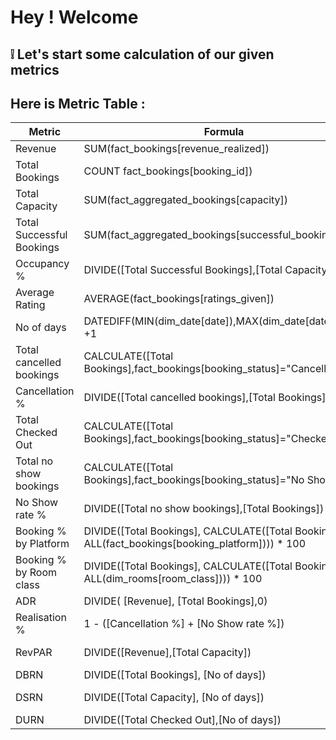 # Hey ! Welcome 
## ❕ Let's start some calculation of our given metrics 

## Here is Metric Table : 





| Metric                         | Formula                                                                                | Table |
| -----------                    | -----------                                                                             |-------|
| Revenue                        | SUM(fact_bookings[revenue_realized])	                                                     | fact_bookings |
| Total Bookings	           | COUNT fact_bookings[booking_id])	         | fact_bookings  |
| Total Capacity           |  SUM(fact_aggregated_bookings[capacity])          | 	fact_aggregated_bookings |
| Total Successful Bookings	                 |          SUM(fact_aggregated_bookings[successful_bookings])	 |   fact_aggregated_bookings
Occupancy %	                  |          DIVIDE([Total Successful Bookings],[Total Capacity],0)	   |    fact_aggregated_bookings
Average Rating	               |            AVERAGE(fact_bookings[ratings_given])	 | fact_bookings
No of days	                      |       DATEDIFF(MIN(dim_date[date]),MAX(dim_date[date]),DAY) +1	  |   dim_date
Total cancelled bookings	    |                       CALCULATE([Total Bookings],fact_bookings[booking_status]="Cancelled")	 |   fact_bookings
Cancellation %	             |              DIVIDE([Total cancelled bookings],[Total Bookings])	     |  fact_bookings
Total Checked Out	             |                CALCULATE([Total Bookings],fact_bookings[booking_status]="Checked Out")	    |  fact_bookings
Total no show bookings	     |                      CALCULATE([Total Bookings],fact_bookings[booking_status]="No Show")	  |   fact_bookings
No Show rate %               |            	                           DIVIDE([Total no show bookings],[Total Bookings])    | 	fact_bookings
Booking % by Platform        |                   	DIVIDE([Total Bookings], CALCULATE([Total Bookings], ALL(fact_bookings[booking_platform]))) * 100   | 	fact_bookings
Booking % by Room class	      |                       DIVIDE([Total Bookings], CALCULATE([Total Bookings], ALL(dim_rooms[room_class]))) * 100	  |  fact_bookings, dim_rooms
ADR	                        |   DIVIDE( [Revenue], [Total Bookings],0)	                    |                  fact_bookings
Realisation %                 |            	1 - ([Cancellation %] + [No Show rate %])	     |                            fact_bookings
RevPAR	                    |       DIVIDE([Revenue],[Total Capacity])                  |                  	fact_bookings, fact_agg_bookings
DBRN	                       |     DIVIDE([Total Bookings], [No of days])	           |      fact_bookings, dim_date
DSRN	                     |      DIVIDE([Total Capacity], [No of days])	       |         fact_agg_bookings, dim_date
DURN	                     |      DIVIDE([Total Checked Out],[No of days])	     |          fact_bookings, dim_date







